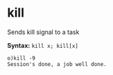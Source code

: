 # kill

Sends kill signal to a task

**Syntax:** ```kill x; kill[x]```

```o
o)kill -9
Session's done, a job well done.
```
